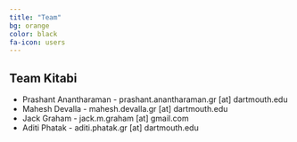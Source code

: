 ```yaml
---
title: "Team"
bg: orange
color: black
fa-icon: users
---
```


## Team Kitabi

- Prashant Anantharaman - prashant.anantharaman.gr [at] dartmouth.edu
- Mahesh Devalla - mahesh.devalla.gr [at] dartmouth.edu
- Jack Graham - jack.m.graham [at] gmail.com
- Aditi Phatak - aditi.phatak.gr [at] dartmouth.edu
